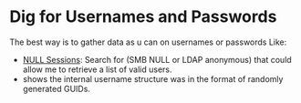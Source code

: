 # Dig for Usernames and Passwords
The best way is to gather data as u can on usernames or passwords Like:
- [NULL Sessions](https://github.com/MGamalCYSEC/Active-Directory-Enumeration-and-Attacks/blob/main/AD%20Enumeration/NULL%20Sessions.md#null-sessions-to-pull-user-list): Search for (SMB NULL or LDAP anonymous) that could allow me to retrieve a list of valid users.
- shows the internal username structure was in the format of randomly generated GUIDs.
